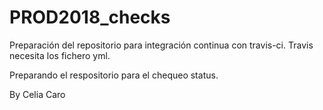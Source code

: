 # PROD2018_checks

Preparación del repositorio para integración continua con travis-ci.
Travis necesita los fichero yml.

Preparando el respositorio para el chequeo status.


By Celia Caro
